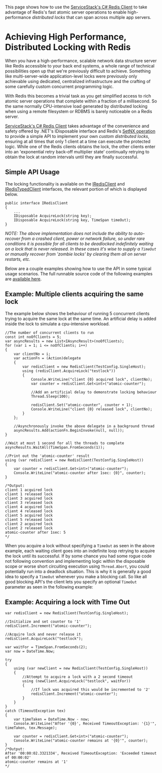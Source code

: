 This page shows how to use the [ServiceStack's C# Redis Client](~/redis-client/redis-client) to take advantage of Redis's fast atomic server operations to enable high-performance *distributed locks* that can span across multiple app servers.

# Achieving High Performance, Distributed Locking with Redis 

When you have a high-performance, scalable network data structure server like Redis accessible to your back end systems, a whole range of technical possibilities open up that we're previously difficult to achieve. Something like multi-server-wide application-level locks were previously only achievable using dedicated, centralized infrastructure and the crafting of some carefully custom concurrent programming logic. 

With Redis this becomes a trivial task as you get simplified access to rich atomic server operations that complete within a fraction of a millisecond. So the same normally CPU-intensive load generated by distributed locking when using a remote filesystem or RDBMS is barely noticeable on a Redis server.

[ServiceStack's C# Redis Client](~/redis-client/redis-client) takes advantage of the convenience and safety offered by .NET's IDisposable interface and Redis's 
[SetNX operation](http://code.google.com/p/redis/wiki/SetnxCommand) to provide a simple API to implement your own *custom distributed locks*, ensuring at all times that only 
1 client at a time can execute the protected logic. While one of the Redis clients obtains the lock, the other clients enter into an 'exponential retry back-off multiplier state' 
continually retrying to obtain the lock at random intervals until they are finally successful.

## Simple API Usage 
The locking functionality is available on the [IRedisClient](IRedisClient) and [IRedisTypedClient](IRedisTypedClient) interfaces, the relevant portion of which is displayed below.

	public interface IRedisClient
	{
	    ...
	    IDisposable AcquireLock(string key);
	    IDisposable AcquireLock(string key, TimeSpan timeOut);
	}


_NOTE: The above implementation does not include the ability to auto-recover from a crashed client, power or network failure, so under rare conditions it is possible for all clients to be deadlocked indefinitely waiting on a lock that is never released. In these cases it's wise to supply a `TimeOut` or manually recover from 'zombie locks' by clearing them all on server restarts, etc._

Below are a couple examples showing how to use the API in some typical usage scenarios. The full runnable source code of the following examples are 
[available here](https://github.com/ServiceStack/ServiceStack.Redis/blob/master/tests/ServiceStack.Redis.Tests/Examples/SimpleLocks.cs).

## Example: Multiple clients acquiring the same lock 

The example below shows the behaviour of running 5 concurrent clients trying to acquire the same lock at the same time.
An artificial delay is added inside the lock to simulate a cpu-intensive workload.


	//The number of concurrent clients to run
	const int noOfClients = 5;
	var asyncResults = new List<IAsyncResult>(noOfClients);
	for (var i = 1; i <= noOfClients; i++)
	{
		var clientNo = i;
		var actionFn = (Action)delegate
		{
			var redisClient = new RedisClient(TestConfig.SingleHost);
			using (redisClient.AcquireLock("testlock"))
			{
				Console.WriteLine("client {0} acquired lock", clientNo);
				var counter = redisClient.Get<int>("atomic-counter");

				//Add an artificial delay to demonstrate locking behaviour
				Thread.Sleep(100);

				redisClient.Set("atomic-counter", counter + 1);
				Console.WriteLine("client {0} released lock", clientNo);
			}
		};

		//Asynchronously invoke the above delegate in a background thread
		asyncResults.Add(actionFn.BeginInvoke(null, null));
	}

	//Wait at most 1 second for all the threads to complete
	asyncResults.WaitAll(TimeSpan.FromSeconds(1));

	//Print out the 'atomic-counter' result
	using (var redisClient = new RedisClient(TestConfig.SingleHost))
	{
		var counter = redisClient.Get<int>("atomic-counter");
		Console.WriteLine("atomic-counter after 1sec: {0}", counter);
	}

	/*Output:
	client 1 acquired lock
	client 1 released lock
	client 3 acquired lock
	client 3 released lock
	client 4 acquired lock
	client 4 released lock
	client 5 acquired lock
	client 5 released lock
	client 2 acquired lock
	client 2 released lock
	atomic-counter after 1sec: 5
	*/


When you acquire a lock without specifying a `TimeOut` as seen in the above example, each waiting client goes into an indefinite loop retrying to acquire the lock until its successful. 
If by some chance you had some rogue code not following convention and implementing logic within the disposable scope or worse short circuiting execution using `Thread.Abort`, 
you could potentially run into a deadlock situation. This is why it is generally a good idea to specify a `TimeOut` whenever you make a blocking call. So like all good blocking API's 
the client lets you specify an optional `TimeOut` parameter as seen in the following example:

## Example: Acquiring a lock with Time Out 

	var redisClient = new RedisClient(TestConfig.SingleHost);

	//Initialize and set counter to '1'
	redisClient.Increment("atomic-counter"); 

	//Acquire lock and never release it
	redisClient.AcquireLock("testlock");

	var waitFor = TimeSpan.FromSeconds(2);
	var now = DateTime.Now;

	try
	{
		using (var newClient = new RedisClient(TestConfig.SingleHost))
		{
			//Attempt to acquire a lock with a 2 second timeout
			using (newClient.AcquireLock("testlock", waitFor))
			{
				//If lock was acquired this would be incremented to '2'
				redisClient.Increment("atomic-counter"); 
			}
		}
	}
	catch (TimeoutException tex)
	{
		var timeTaken = DateTime.Now - now;
		Console.WriteLine("After '{0}', Received TimeoutException: '{1}'", timeTaken, tex.Message);

		var counter = redisClient.Get<int>("atomic-counter");
		Console.WriteLine("atomic-counter remains at '{0}'", counter);
	}
	/*Output:
	After '00:00:02.3321334', Received TimeoutException: 'Exceeded timeout of 00:00:02'
	atomic-counter remains at '1'
	*/
